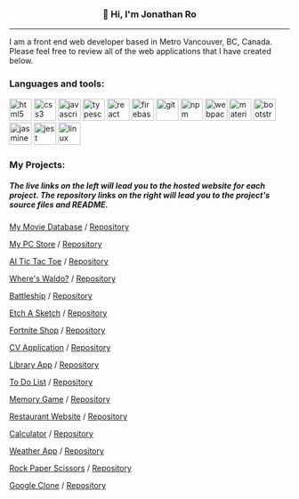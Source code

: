 <!-- https://devicon.dev/ -->

<h3 align="center">👋 Hi, I'm Jonathan Ro</h3>

---

I am a front end web developer based in Metro Vancouver, BC, Canada. Please feel free to review all of the web applications that I have created below.

<h3>Languages and tools:</h3>

[<img loading="lazy" src="https://cdn.jsdelivr.net/gh/devicons/devicon/icons/html5/html5-plain-wordmark.svg" alt="html5" width="40" height="40"/>](https://developer.mozilla.org/en-US/docs/Web/HTML) 
[<img loading="lazy" src="https://cdn.jsdelivr.net/gh/devicons/devicon/icons/css3/css3-plain-wordmark.svg" alt="css3" width="40" height="40"/>](https://developer.mozilla.org/en-US/docs/Web/CSS) 
[<img loading="lazy" src="https://cdn.jsdelivr.net/gh/devicons/devicon/icons/javascript/javascript-plain.svg" alt="javascript" width="40" height="40"/>](https://developer.mozilla.org/en-US/docs/Web/JavaScript) 
[<img loading="lazy" src="https://cdn.jsdelivr.net/gh/devicons/devicon/icons/typescript/typescript-plain.svg" alt="typescript" width="40" height="40"/>](https://www.typescriptlang.org/) 
[<img loading="lazy" src="https://cdn.jsdelivr.net/gh/devicons/devicon/icons/react/react-original-wordmark.svg" alt="react" width="40" height="40"/>](https://reactjs.org/) 
[<img loading="lazy" src="https://cdn.jsdelivr.net/gh/devicons/devicon/icons/firebase/firebase-plain-wordmark.svg" alt="firebase" width="40" height="40"/>](https://firebase.google.com/) 
[<img loading="lazy" src="https://cdn.jsdelivr.net/gh/devicons/devicon/icons/git/git-plain-wordmark.svg" alt="git" width="40" height="40"/>](https://git-scm.com/) 
[<img loading="lazy" src="https://cdn.jsdelivr.net/gh/devicons/devicon/icons/npm/npm-original-wordmark.svg" alt="npm" width="40" height="40"/>](https://www.npmjs.com/) 
[<img loading="lazy" src="https://cdn.jsdelivr.net/gh/devicons/devicon/icons/webpack/webpack-original-wordmark.svg" alt="webpack" width="40" height="40"/>](https://webpack.js.org/) 
[<img loading="lazy" src="https://github.com/prplx/svg-logos/blob/master/svg/materialize.svg" alt="materializecss" width="40" height="40"/>](https://materializecss.com/)
[<img loading="lazy" src="https://cdn.jsdelivr.net/gh/devicons/devicon/icons/bootstrap/bootstrap-plain-wordmark.svg"  alt="bootstrap" width="40" height="40"/>](https://getbootstrap.com/)
[<img loading="lazy" src="https://cdn.jsdelivr.net/gh/devicons/devicon/icons/jasmine/jasmine-plain-wordmark.svg" alt="jasmine" width="40" height="40"/>](https://jasmine.github.io/) 
[<img loading="lazy" src="https://cdn.jsdelivr.net/gh/devicons/devicon/icons/jest/jest-plain.svg" alt="jest" width="40" height="40"/>](https://jestjs.io/)
[<img loading="lazy" src="https://cdn.jsdelivr.net/gh/devicons/devicon/icons/linux/linux-original.svg" alt="linux" width="40" height="40"/>](https://www.kernel.org/)


<h3>My Projects: </h3>

<h5>The live links on the left will lead you to the hosted website for each project. The repository links on the right will lead you to the project's source files and README.</h5>
 
[My Movie Database](https://mmdb-97518.web.app) / [Repository](https://github.com/jonro2955/odin_javascript_12_mmdb)

[My PC Store](https://jonro2955.github.io/my_pc_store/) / [Repository](https://github.com/jonro2955/my_pc_store) 

[AI Tic Tac Toe](https://jonro2955.github.io/odin_javascript_2_tictactoe/) / [Repository](https://github.com/jonro2955/odin_javascript_2_tictactoe) 

[Where's Waldo?](https://jonro2955.github.io/odin_javascript_11_wheres_waldo/) / [Repository](https://github.com/jonro2955/odin_javascript_11_wheres_waldo) 

[Battleship](https://jonro2955.github.io/odin_javascript_7_battleship_2.0/) / [Repository](https://github.com/jonro2955/odin_javascript_7_battleship_2.0) 

[Etch A Sketch](https://jonro2955.github.io/odin_foundations_4_etch_a_sketch/) / [Repository](https://github.com/jonro2955/odin_foundations_4_etch_a_sketch)  

[Fortnite Shop](https://jonro2955.github.io/fortnite-shop-react-router-practice/) / [Repository](https://github.com/jonro2955/fortnite-shop-react-router-practice) 

[CV Application](https://jonro2955.github.io/odin_javascript_8_cv_application/) / [Repository](https://github.com/jonro2955/odin_javascript_8_cv_application) 

[Library App](https://jonro2955.github.io/odin_javaScript_1_library/) / [Repository](https://github.com/jonro2955/odin_javaScript_1_library) 

[To Do List](https://jonro2955.github.io/odin_javascript_4_todo_list/) / [Repository](https://github.com/jonro2955/odin_javascript_4_todo_list) 

[Memory Game](https://jonro2955.github.io/odin_javascript_9_memory_card/) / [Repository](https://github.com/jonro2955/my_pc_store) 

[Restaurant Website](https://jonro2955.github.io/odin_javascript_3_restaurant_page/) / [Repository](https://github.com/jonro2955/odin_javascript_3_restaurant_page) 

[Calculator](https://jonro2955.github.io/odin_foundations_5_calculator/) / [Repository](https://github.com/jonro2955/odin_foundations_5_calculator) 

[Weather App](https://jonro2955.github.io/odin_javascript_5_weather_app/) / [Repository](https://github.com/jonro2955/odin_javascript_5_weather_app) 

[Rock Paper Scissors](https://jonro2955.github.io/odin_foundations_3_rock_paper_scissors/) / [Repository](https://github.com/jonro2955/odin_foundations_3_rock_paper_scissors) 

[Google Clone](https://jonro2955.github.io/odin_foundations_2_google_homepage/) / [Repository](https://github.com/jonro2955/odin_foundations_2_google_homepage)

